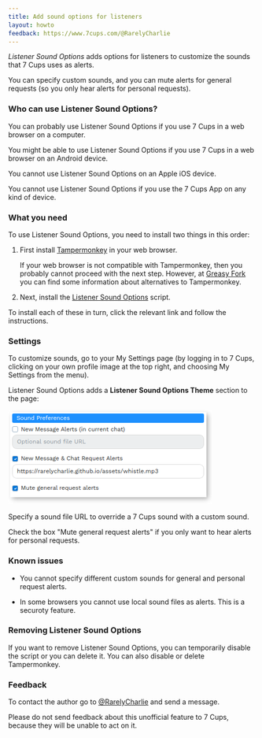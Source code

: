 ```yaml
---
title: Add sound options for listeners
layout: howto
feedback: https://www.7cups.com/@RarelyCharlie
---
```

*Listener Sound Options* adds options for listeners to customize the sounds that 7 Cups uses as alerts.

You can specify custom sounds, and you can mute alerts for general requests (so you only hear alerts for personal requests).

### Who can use Listener Sound Options?
You can probably use Listener Sound Options if you use 7 Cups in a web browser on a computer.

You might be able to use Listener Sound Options if you use 7 Cups in a web browser on an Android device.

You cannot use Listener Sound Options on an Apple iOS device.

You cannot use Listener Sound Options if you use the 7 Cups App on any kind of device.

### What you need
To use Listener Sound Options, you need to install two things in this order:

1. First install [Tampermonkey](http://tampermonkey.net/) in your web browser.

   If your web browser is not compatible with Tampermonkey, then you probably cannot proceed with the next step. However, at [Greasy Fork](https://greasyfork.org/en) you can find some information about alternatives to Tampermonkey.

2. Next, install the [Listener Sound Options](https://greasyfork.org/en/scripts/406921-7-cups-listener-sound-options) script.

To install each of these in turn, click the relevant link and follow the instructions.

### Settings
To customize sounds, go to your My Settings page (by logging in to 7 Cups, clicking on your own profile image at the top right, and choosing My Settings from the menu).

Listener Sound Options adds a **Listener Sound Options Theme** section to the page:

![Settings](/assets/soundpref.png)

Specify a sound file URL to override a 7 Cups sound with a custom sound.

Check the box "Mute general request alerts" if you only want to hear alerts for personal requests.

### Known issues
 - You cannot specify different custom sounds for general and personal request alerts.

 - In some browsers you cannot use local sound files as alerts. This is a securoty feature.

### Removing Listener Sound Options
If you want to remove Listener Sound Options, you can temporarily disable the script or you can delete it. You can also disable or delete Tampermonkey.

### Feedback
To contact the author go to [@RarelyCharlie](https://www.7cups.com/@RarelyCharlie) and send a message.

Please do not send feedback about this unofficial feature to 7 Cups, because they will be unable to act on it.

